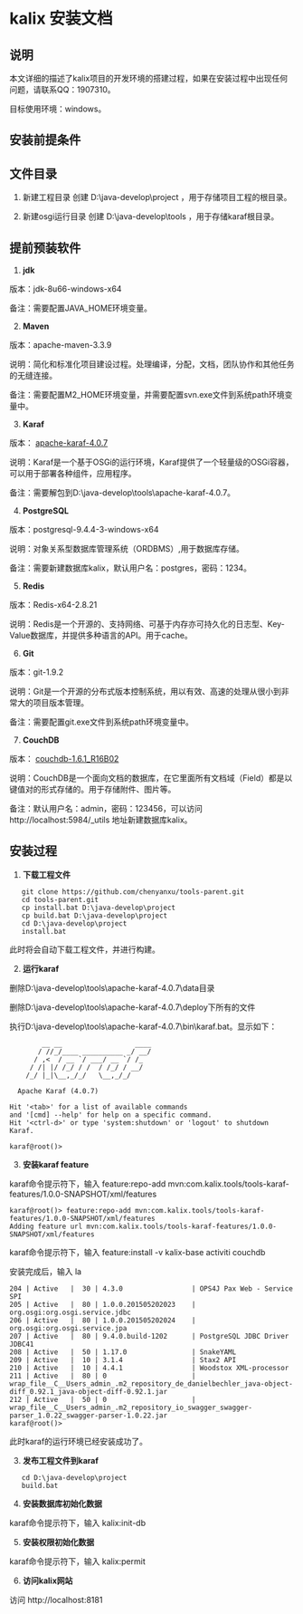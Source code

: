 # kalix 安装文档

## 说明

本文详细的描述了kalix项目的开发环境的搭建过程，如果在安装过程中出现任何问题，请联系QQ：1907310。

目标使用环境：windows。

## 安装前提条件

## 文件目录

1. 新建工程目录
创建 D:\java-develop\project ，用于存储项目工程的根目录。

2. 新建osgi运行目录
创建 D:\java-develop\tools ，用于存储karaf根目录。

## 提前预装软件

1. **jdk**

  版本：jdk-8u66-windows-x64
  
  备注：需要配置JAVA_HOME环境变量。
  
2. **Maven**

  版本：apache-maven-3.3.9
  
  说明：简化和标准化项目建设过程。处理编译，分配，文档，团队协作和其他任务的无缝连接。
  
  备注：需要配置M2_HOME环境变量，并需要配置svn.exe文件到系统path环境变量中。
  
3. **Karaf**

  版本： [apache-karaf-4.0.7](http://karaf.apache.org)
  
  说明：Karaf是一个基于OSGi的运行环境，Karaf提供了一个轻量级的OSGi容器，可以用于部署各种组件，应用程序。
  
  备注：需要解包到D:\java-develop\tools\apache-karaf-4.0.7。
  
4. **PostgreSQL**

  版本：postgresql-9.4.4-3-windows-x64
  
  说明：对象关系型数据库管理系统（ORDBMS）,用于数据库存储。
  
  备注：需要新建数据库kalix，默认用户名：postgres，密码：1234。
  
5. **Redis**

  版本：Redis-x64-2.8.21
  
  说明：Redis是一个开源的、支持网络、可基于内存亦可持久化的日志型、Key-Value数据库，并提供多种语言的API。用于cache。
  
6. **Git**

  版本：git-1.9.2
  
  说明：Git是一个开源的分布式版本控制系统，用以有效、高速的处理从很小到非常大的项目版本管理。
  
  备注：需要配置git.exe文件到系统path环境变量中。
  
7. **CouchDB**

  版本： [couchdb-1.6.1_R16B02](http://couchdb.apache.org)
  
  说明：CouchDB是一个面向文档的数据库，在它里面所有文档域（Field）都是以键值对的形式存储的。用于存储附件、图片等。
  
  备注：默认用户名：admin，密码：123456，可以访问 http://localhost:5984/_utils 地址新建数据库kalix。

## 安装过程

1. **下载工程文件**

```
   git clone https://github.com/chenyanxu/tools-parent.git
   cd tools-parent.git
   cp install.bat D:\java-develop\project
   cp build.bat D:\java-develop\project
   cd D:\java-develop\project
   install.bat
```

此时将会自动下载工程文件，并进行构建。

2. **运行karaf**

删除D:\java-develop\tools\apache-karaf-4.0.7\data目录

删除D:\java-develop\tools\apache-karaf-4.0.7\deploy下所有的文件

执行D:\java-develop\tools\apache-karaf-4.0.7\bin\karaf.bat。显示如下：

```
        __ __                  ____      
       / //_/____ __________ _/ __/      
      / ,<  / __ `/ ___/ __ `/ /_        
     / /| |/ /_/ / /  / /_/ / __/        
    /_/ |_|\__,_/_/   \__,_/_/         

  Apache Karaf (4.0.7)

Hit '<tab>' for a list of available commands
and '[cmd] --help' for help on a specific command.
Hit '<ctrl-d>' or type 'system:shutdown' or 'logout' to shutdown Karaf.

karaf@root()>
```

3. **安装karaf feature**

karaf命令提示符下，输入 feature:repo-add mvn:com.kalix.tools/tools-karaf-features/1.0.0-SNAPSHOT/xml/features

```
karaf@root()> feature:repo-add mvn:com.kalix.tools/tools-karaf-features/1.0.0-SNAPSHOT/xml/features
Adding feature url mvn:com.kalix.tools/tools-karaf-features/1.0.0-SNAPSHOT/xml/features
```

karaf命令提示符下，输入 feature:install -v kalix-base activiti couchdb 

安装完成后，输入 la

```
204 | Active   |  30 | 4.3.0                 | OPS4J Pax Web - Service SPI
205 | Active   |  80 | 1.0.0.201505202023    | org.osgi:org.osgi.service.jdbc
206 | Active   |  80 | 1.0.0.201505202024    | org.osgi:org.osgi.service.jpa
207 | Active   |  80 | 9.4.0.build-1202      | PostgreSQL JDBC Driver JDBC41
208 | Active   |  50 | 1.17.0                | SnakeYAML
209 | Active   |  10 | 3.1.4                 | Stax2 API
210 | Active   |  10 | 4.4.1                 | Woodstox XML-processor
211 | Active   |  80 | 0                     | wrap_file__C__Users_admin_.m2_repository_de_danielbechler_java-object-diff_0.92.1_java-object-diff-0.92.1.jar
212 | Active   |  50 | 0                     | wrap_file__C__Users_admin_.m2_repository_io_swagger_swagger-parser_1.0.22_swagger-parser-1.0.22.jar
karaf@root()>
```

此时karaf的运行环境已经安装成功了。

3. **发布工程文件到karaf**

```
   cd D:\java-develop\project
   build.bat
```

4. **安装数据库初始化数据**

karaf命令提示符下，输入 kalix:init-db

5. **安装权限初始化数据**

karaf命令提示符下，输入 kalix:permit

6. **访问kalix网站**

访问 http://localhost:8181 